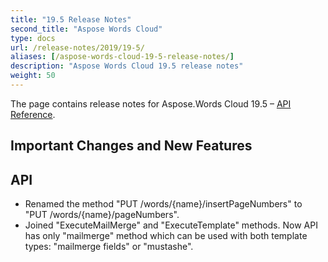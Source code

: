 ```yaml
---
title: "19.5 Release Notes"
second_title: "Aspose Words Cloud"
type: docs
url: /release-notes/2019/19-5/
aliases: [/aspose-words-cloud-19-5-release-notes/]
description: "Aspose Words Cloud 19.5 release notes"
weight: 50
---
```


The page contains release notes for Aspose.Words Cloud 19.5 – [API Reference](https://apireference.aspose.cloud/words/).

## Important Changes and New Features

## API

- Renamed the method "PUT /words/{name}/insertPageNumbers" to "PUT /words/{name}/pageNumbers".
- Joined "ExecuteMailMerge" and "ExecuteTemplate" methods. Now API has only "mailmerge" method which can be used with both template types: "mailmerge fields" or "mustashe".
